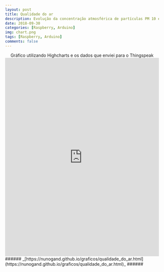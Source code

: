 ```yaml
---
layout: post
title: Qualidade do ar
description: Evolução da concentração atmosférica de partículas PM 10 e PM 2.5
date: 2018-09-30
categories: [Raspberry, Arduino]
img: chart.png
tags: [Raspberry, Arduino]
comments: false
---
```

<center>Gráfico utilizando Highcharts e os dados que enviei para o Thingspeak</center>

<iframe src="https://nunogand.github.io/graficos/qualidade_do_ar.html" height="650" width="100%" allowfullscreen="allowfullscreen" allowpaymentrequest frameborder="0"></iframe>
###### _[https://nunogand.github.io/graficos/qualidade_do_ar.html](https://nunogand.github.io/graficos/qualidade_do_ar.html)_ ######

